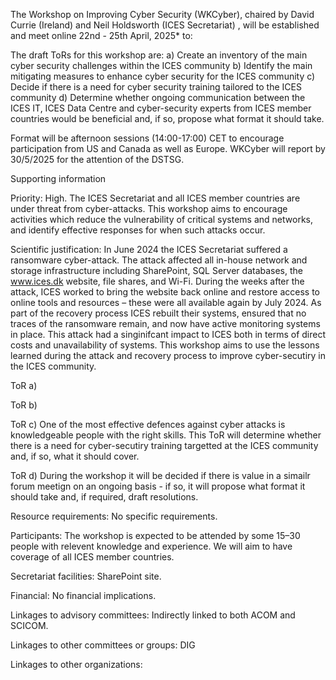 The Workshop on Improving Cyber Security (WKCyber), chaired by David Currie (Ireland) and Neil Holdsworth (ICES Secretariat) , will be established and meet online 22nd - 25th April, 2025* to:

The draft ToRs for this workshop are:
a) Create an inventory of the main cyber security challenges within the ICES community
b) Identify the main mitigating measures to enhance cyber security for the ICES community 
c) Decide if there is a need for cyber security training tailored to the ICES community
d) Determine whether ongoing communication between the ICES IT, ICES Data Centre and cyber-security experts from ICES member countries would be beneficial and, if so, propose what format it should take.

Format will be afternoon sessions (14:00-17:00) CET to encourage participation from US and Canada as well as Europe.  WKCyber will report by 30/5/2025 for the attention of the DSTSG.

Supporting information

Priority:
High.
The ICES Secretariat and all ICES member countries are under threat from cyber-attacks.  This workshop aims to encourage activities which reduce the vulnerability of critical systems and networks, and identify effective responses for when such attacks occur.

Scientific justification:
In June 2024 the ICES Secretariat suffered a ransomware cyber-attack.  The attack affected all in-house network and storage infrastructure including SharePoint, SQL Server databases, the www.ices.dk website, file shares, and Wi-Fi. During the weeks after the attack, ICES worked to bring the website back online and restore access to online tools and resources – these were all available again by  July 2024. As part of the recovery process ICES rebuilt their systems, ensured that no traces of the ransomware remain, and now have active monitoring systems in place.  This attack had a singinifcant impact to ICES both in terms of direct costs and unavailability of systems.  This workshop aims to use the lessons learned during the attack and recovery process to improve cyber-secutiry in the ICES community.   

ToR a)

ToR b)

ToR c)
One of the most effective defences against cyber attacks is knowledgeable people with the right skills.  This ToR will determine whether there is a need for cyber-secutiry training targetted at the ICES community and, if so, what it should cover.

ToR d)
During the workshop it will be decided if there is value in a simailr forum meetign on an ongoing basis - if so, it will propose what format it should take and, if required, draft resolutions.

Resource requirements:
No specific requirements.

Participants:
The workshop is expected to be attended by some 15–30 people with relevent knowledge and experience.  We will aim to have coverage of all ICES member countries.

Secretariat facilities:
SharePoint site. 

Financial:
No financial implications.

Linkages to advisory committees:
Indirectly linked to both ACOM and SCICOM.

Linkages to other committees or groups:
DIG

Linkages to other organizations:
